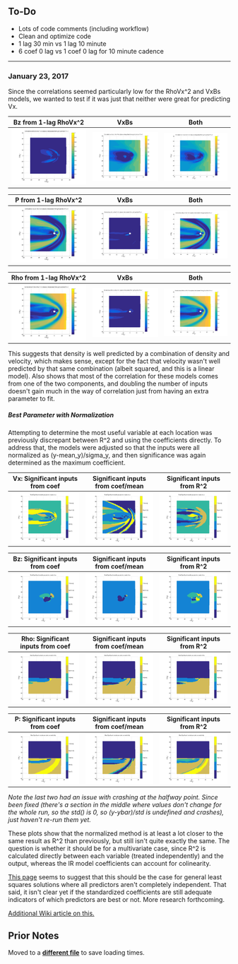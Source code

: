## To-Do ##
* Lots of code comments (including workflow)
* Clean and optimize code
* 1 lag 30 min vs 1 lag 10 minute
* 6 coef 0 lag vs 1 coef 0 lag for 10 minute cadence

* * *
### January 23, 2017 ###
Since the correlations seemed particularly low for the RhoVx^2 and VxBs models, we wanted to test if it was just that neither were great for predicting Vx.

Bz from 1-lag RhoVx^2 | VxBs | Both
:--:|:--:|:--:
![f](figures/PNGs/Y0Correlations-Near_6_1_fu_bz_16_011.png) | ![f](figures/PNGs/Y0Correlations-Near_6_1_fu_bz_17_011.png) | ![f](figures/PNGs/Y0Correlations-Near_6_1_fu_bz_1617_011.png)

P from 1-lag RhoVx^2 | VxBs | Both
:--:|:--:|:--:
![f](figures/PNGs/Y0Correlations-Near_6_1_fu_p_16_011.png) | ![f](figures/PNGs/Y0Correlations-Near_6_1_fu_p_17_011.png) | ![f](figures/PNGs/Y0Correlations-Near_6_1_fu_p_1617_011.png)

Rho from 1-lag RhoVx^2 | VxBs | Both
:--:|:--:|:--:
![f](figures/PNGs/Y0Correlations-Near_6_1_fu_rho_16_011.png) | ![f](figures/PNGs/Y0Correlations-Near_6_1_fu_rho_17_011.png) | ![f](figures/PNGs/Y0Correlations-Near_6_1_fu_rho_1617_011.png)

This suggests that density is well predicted by a combination of density and velocity, which makes sense, except for the fact that velocity wasn't well predicted by that same combination (albeit squared, and this is a linear model). Also shows that most of the correlation for these models comes from one of the two components, and doubling the number of inputs doesn't gain much in the way of correlation just from having an extra parameter to fit.

##### Best Parameter with Normalization #####

Attempting to determine the most useful variable at each location was previously discrepant between R^2 and using the coefficients directly. To address that, the models were adjusted so that the inputs were all normalized as (y-mean_y)/sigma_y, and then significance was again determined as the maximum coefficient.

Vx: Significant inputs from coef | Significant inputs from coef/mean | Significant inputs from R^2
:--:|:--:|:--:
![f](figures/PNGs/Y0MostSig-Near_6_1_fu_ux_910111415_011_norm.png#) | ![f](figures/PNGs/Y0MostSig2-Near_6_1_fu_ux_910111415_011_norm.png#) | ![f](figures/PNGs/Y0MostSigr-Near_6_1_fu_ux_910111415_011_norm.png#)

Bz: Significant inputs from coef | Significant inputs from coef/mean | Significant inputs from R^2
:--:|:--:|:--:
![f](figures/PNGs/Y0MostSig-Near_6_1_fu_bz_910111415_011_norm.png) | ![f](figures/PNGs/Y0MostSig2-Near_6_1_fu_bz_910111415_011_norm.png) | ![f](figures/PNGs/Y0MostSigr-Near_6_1_fu_bz_910111415_011_norm.png)

Rho: Significant inputs from coef | Significant inputs from coef/mean | Significant inputs from R^2
:--:|:--:|:--:
![f](figures/PNGs/Y0MostSig-Near_6_1_fu_rho_910111415_011_norm.png) | ![f](figures/PNGs/Y0MostSig2-Near_6_1_fu_rho_910111415_011_norm.png) | ![f](figures/PNGs/Y0MostSigr-Near_6_1_fu_rho_910111415_011_norm.png)

P: Significant inputs from coef | Significant inputs from coef/mean | Significant inputs from R^2
:--:|:--:|:--:
![f](figures/PNGs/Y0MostSig-Near_6_1_fu_p_910111415_011_norm.png) | ![f](figures/PNGs/Y0MostSig2-Near_6_1_fu_p_910111415_011_norm.png) | ![f](figures/PNGs/Y0MostSigr-Near_6_1_fu_p_910111415_011_norm.png)

*Note the last two had an issue with crashing at the halfway point. Since been fixed (there's a section in the middle where values don't change for the whole run, so the std() is 0, so (y-ybar)/std is undefined and crashes), just haven't re-run them yet.*

These plots show that the normalized method is at least a lot closer to the same result as R^2 than previously, but still isn't quite exactly the same. The question is whether it should be for a multivariate case, since R^2 is calculated directly between each variable (treated independently) and the output, whereas the IR model coefficients can account for colinearity.

[This page](https://stats.stackexchange.com/questions/61818/generalised-least-squares-from-regression-coefficients-to-correlation-coefficie) seems to suggest that this should be the case for general least squares solutions where all predictors aren't completely independent. That said, it isn't clear yet if the standardized coefficients are still adequate indicators of which predictors are best or not. More research forthcoming.

[Additional Wiki article on this.](https://en.wikipedia.org/wiki/Coefficient_of_determination#As_squared_correlation_coefficient)

## Prior Notes ##
Moved to a **[different file](PriorNotes.md)** to save loading times.
